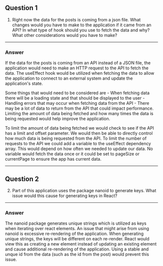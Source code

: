 ## Question 1

1. Right now the data for the posts is coming from a json file. What changes would you have to make to the application if it came from an API? In what type of hook should you use to fetch the data and why? What other considerations would you have to make?

---

### Answer

If the data for the posts is coming from an API instead of a JSON file, the application would need to make an HTTP request to the API to fetch the data. The useEffect hook would be utilized when fetching the data to allow the application to connect to an external system and update the application's state.

Some things that would need to be considered are - When fetching data there will be a loading state and that should be displayed to the user - Handling errors that may occur when fetching data from the API - There may be a lot of data to return from the API that could impact performance. Limiting the amount of data being fetched and how many times the data is being requested would help improve the application.

To limit the amount of data being fetched we would check to see if the API has a limit and offset parameter. We would then be able to directly control how much data is being requested from the API. To limit the number of requests to the API we could add a variable to the useEffect dependency array. This would depend on how often we needed to update our data. No variable would fetch the data once or it could be set to pageSize or currentPage to ensure the app has current data.

---

## Question 2

2. Part of this application uses the package nanoid to generate keys. What issue would this cause for generating keys in React?

---

### Answer

The nanoid package generates unique strings which is utilized as keys when iterating over react elements. An issue that might arise from using nanoid is excessive re-rendering of the application. When generating unique strings, the keys will be different on each re-render. React would view this as creating a new element instead of updating an existing element and cause additional re-rendering of the application. Using a stable and unque id from the data (such as the id from the post) would prevent this issue.
